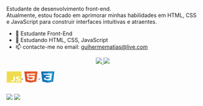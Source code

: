 Estudante de desenvolvimento front-end. <br>
Atualmente, estou focado em aprimorar minhas habilidades em HTML, CSS e JavaScript para construir interfaces intuitivas e atraentes.

- 🔭 Estudante Front-End
- 🌱 Estudando HTML, CSS, JavaScript  
- 📫 contacte-me no email: guihermematias@live.com

<div align="center">
  <a href="https://github.com/codegui">
  <img height="180em" src="https://github-readme-stats.vercel.app/api?username=codegui&show_icons=true&theme=dracula&include_all_commits=true&count_private=true"/>
  <img height="170em" src="https://github-readme-stats.vercel.app/api/top-langs/?username=codegui&layout=compact&langs_count=7&theme=dracula"/>
</div>

  <div style="display: inline_block"><br>
  <img align="center" alt="Mateus-Js" height="30" width="40" src="https://raw.githubusercontent.com/devicons/devicon/master/icons/javascript/javascript-plain.svg">
  <img align="center" alt="Mateus-HTML" height="30" width="40" src="https://raw.githubusercontent.com/devicons/devicon/master/icons/html5/html5-original.svg">
  <img align="center" alt="Mateus-CSS" height="30" width="40" src="https://raw.githubusercontent.com/devicons/devicon/master/icons/css3/css3-original.svg">
</div>
  
 ##
  
  <div> 
   <a href="https://www.instagram.com/_guimatias"target="_blank"><img src="https://img.shields.io/badge/-Instagram-%23E4405F?style=for-the-badge&logo=instagram&logoColor=white" target="_blank"></a> 
  <a href="https://www.linkedin.com/in/codegui/" target="_blank"><img src="https://img.shields.io/badge/-LinkedIn-%230077B5?style=for-the-badge&logo=linkedin&logoColor=white" target="_blank"></a> 
 
 
</div>

